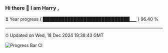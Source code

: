 ### Hi there 👋 I am Harry , 

⏳ Year progress { ████████████████████████████▁▁ } 96.40 %

---

⏰ Updated on Wed, 18 Dec 2024 19:38:43 GMT

![Progress Bar CI](https://github.com/duykhang68/duykhang68/workflows/Progress%20Bar%20CI/badge.svg)
